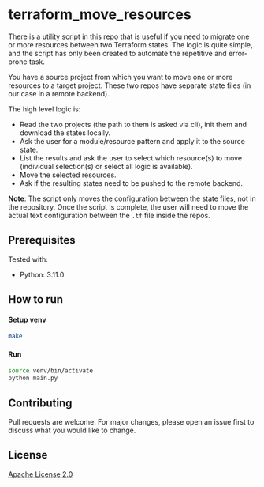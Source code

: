 # terraform_move_resources

There is a utility script in this repo that is useful if you need to migrate one or more resources between two Terraform
states.
The logic is quite simple, and the script has only been created to automate the repetitive and error-prone task.

You have a source project from which you want to move one or more resources to a target project. These two repos have
separate state files (in our case in a remote backend).

The high level logic is:

* Read the two projects (the path to them is asked via cli), init them and download the states locally.
* Ask the user for a module/resource pattern and apply it to the source state.
* List the results and ask the user to select which resource(s) to move (individual selection(s) or select all logic is
  available).
* Move the selected resources.
* Ask if the resulting states need to be pushed to the remote backend.

**Note**: The script only moves the configuration between the state files, not in the repository. Once the script is
complete, the user will need to move the actual text configuration between the `.tf` file inside the repos.

## Prerequisites

Tested with:

- Python: 3.11.0

## How to run

#### Setup venv

```bash
make
```

#### Run

```bash
source venv/bin/activate
python main.py
```

## Contributing
Pull requests are welcome. For major changes, please open an issue first to discuss what you would like to change.


## License
[Apache License 2.0](https://choosealicense.com/licenses/apache-2.0/)
